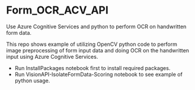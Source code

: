 # Form_OCR_ACV_API
Use Azure Cognitive Services and python to perform OCR on handwritten form data.

This repo shows example of utilizing OpenCV python code to perform image preprocessing of form input data and doing OCR on the handwritten input using Azure Cognitive Services.

- Run InstallPackages notebook first to install required packages.
- Run VisionAPI-IsolateFormData-Scoring notebook to see example of python usage.